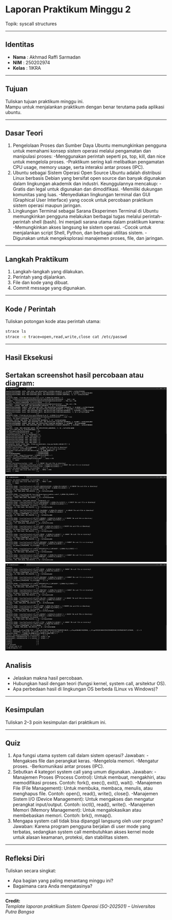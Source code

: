 
# Laporan Praktikum Minggu 2
Topik: syscall structures

---

## Identitas
- **Nama**  : Akhmad Raffi Sarmadan
- **NIM**   : 250202974
- **Kelas** : 1IKRA

---

## Tujuan
Tuliskan tujuan praktikum minggu ini.  
Mampu untuk menjalankan praktikum dengan benar terutama pada aplikasi ubuntu.

---

## Dasar Teori
1. Pengelolaan Proses dan Sumber Daya Ubuntu memungkinkan pengguna untuk memahami konsep sistem operasi melalui pengamatan dan manipulasi proses: -Menggunakan perintah seperti ps, top, kill, dan nice untuk mengelola proses.
-Praktikum sering kali melibatkan pengamatan CPU usage, memory usage, serta interaksi antar proses (IPC).
2. Ubuntu sebagai Sistem Operasi Open Source Ubuntu adalah distribusi Linux berbasis Debian yang bersifat open source dan banyak digunakan dalam lingkungan akademik dan industri. Keunggulannya mencakup:
-Gratis dan legal untuk digunakan dan dimodifikasi.
-Memiliki dukungan komunitas yang luas.
-Menyediakan lingkungan terminal dan GUI (Graphical User Interface) yang cocok untuk percobaan praktikum sistem operasi maupun jaringan.
3. Lingkungan Terminal sebagai Sarana Eksperimen Terminal di Ubuntu memungkinkan pengguna melakukan berbagai tugas melalui perintah-perintah shell (bash). Ini menjadi sarana utama dalam praktikum karena:
-Memungkinkan akses langsung ke sistem operasi.
-Cocok untuk menjalankan script Shell, Python, dan berbagai utilitas sistem.
-Digunakan untuk mengeksplorasi manajemen proses, file, dan jaringan.
---

## Langkah Praktikum
1. Langkah-langkah yang dilakukan.  
2. Perintah yang dijalankan.  
3. File dan kode yang dibuat.  
4. Commit message yang digunakan.

---

## Kode / Perintah
Tuliskan potongan kode atau perintah utama:
```bash
strace ls
strace -e trace=open,read,write,close cat /etc/passwd

```

---

## Hasil Eksekusi
Sertakan screenshot hasil percobaan atau diagram:
![alt text](screenshots/Screenshotssyscall1.png)
![alt text](screenshots/Screenshotssyscall2.png)
![alt text](screenshots/Screenshotssyscall3.png)
---

## Analisis
- Jelaskan makna hasil percobaan.  
- Hubungkan hasil dengan teori (fungsi kernel, system call, arsitektur OS).  
- Apa perbedaan hasil di lingkungan OS berbeda (Linux vs Windows)?  

---

## Kesimpulan
Tuliskan 2–3 poin kesimpulan dari praktikum ini.

---

## Quiz
1. Apa fungsi utama system call dalam sistem operasi?
   Jawaban: -Mengakses file dan perangkat keras.
-Mengelola memori.
-Mengatur proses.
-Berkomunikasi antar proses (IPC).
2. Sebutkan 4 kategori system call yang umum digunakan. 
   Jawaban: -Manajemen Proses (Process Control):
Untuk membuat, mengakhiri, atau memodifikasi proses.
Contoh: fork(), exec(), exit(), wait().
-Manajemen File (File Management):
Untuk membuka, membaca, menulis, atau menghapus file.
Contoh: open(), read(), write(), close().
-Manajemen Sistem I/O (Device Management):
Untuk mengakses dan mengatur perangkat input/output.
Contoh: ioctl(), read(), write().
-Manajemen Memori (Memory Management):
Untuk mengalokasikan atau membebaskan memori.
Contoh: brk(), mmap().
3. Mengapa system call tidak bisa dipanggil langsung oleh user program?
   Jawaban: Karena program pengguna berjalan di user mode yang terbatas, sedangkan system call membutuhkan akses kernel mode untuk alasan keamanan, proteksi, dan stabilitas sistem.

---

## Refleksi Diri
Tuliskan secara singkat:
- Apa bagian yang paling menantang minggu ini?  
- Bagaimana cara Anda mengatasinya?  

---

**Credit:**  
_Template laporan praktikum Sistem Operasi (SO-202501) – Universitas Putra Bangsa_
